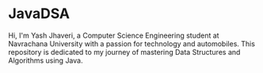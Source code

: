 # JavaDSA
Hi, I'm Yash Jhaveri, a Computer Science Engineering student at Navrachana University with a passion for technology and automobiles. This repository is dedicated to my journey of mastering Data Structures and Algorithms using Java.
